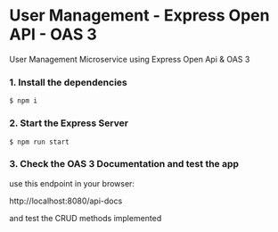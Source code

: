 # User Management - Express Open API - OAS 3

User Management Microservice using Express Open Api & OAS 3

### 1. Install the dependencies

```shell
$ npm i
```

### 2. Start the Express Server

```shell
$ npm run start
```

### 3. Check the OAS 3 Documentation and test the app

use this endpoint in your browser:

http://localhost:8080/api-docs

and test the CRUD methods implemented
